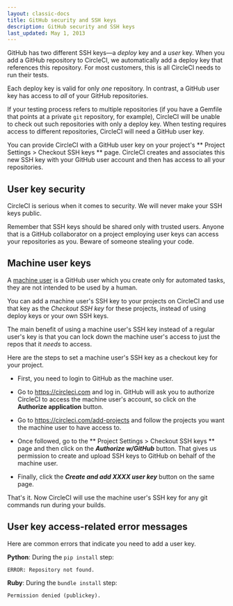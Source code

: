 ```yaml
---
layout: classic-docs
title: GitHub security and SSH keys
description: GitHub security and SSH keys
last_updated: May 1, 2013
---
```


GitHub has two different SSH keys&mdash;a _deploy_ key and a _user_ key.
When you add a GitHub repository to CircleCI, we automatically add a deploy
key that references this repository.
For most customers, this is all CircleCI needs to run their tests.

Each deploy key is valid for only _one_ repository.
In contrast, a GitHub user key has access to _all_ of your GitHub repositories.

If your testing process refers to multiple repositories
(if you have a Gemfile that points at a  private `git` repository, for example),
CircleCI will be unable to check out such repositories with only a deploy key.
When testing requires access to different repositories, CircleCI will need a GitHub user key.

You can provide CircleCI with a GitHub user key on your project's
** Project Settings > Checkout SSH keys ** page.
CircleCI creates and associates this new SSH key with your GitHub user account
and then has access to all your repositories.

<h2 id="security">User key security</h2>

CircleCI is serious when it comes to security.
We will never make your SSH keys public.

Remember that SSH keys should be shared only with trusted users.
Anyone that is a GitHub collaborator on a project employing user keys
can access your repositories as you.
Beware of someone stealing your code.

<h2 id="machine-user-keys">Machine user keys</h2>

A [machine user](https://developer.github.com/guides/managing-deploy-keys/#machine-users) is a GitHub user which you create only for automated tasks, they are not intended to be used by a human.

You can add a machine user's SSH key to your projects on CircleCI and use that key as the *Checkout SSH key* for these projects, instead of using deploy keys or your own SSH keys.

The main benefit of using a machine user's SSH key instead of a regular user's key is that you can lock down the machine user's access to just the repos that it _needs_ to access.

Here are the steps to set a machine user's SSH key as a checkout key for your project.

- First, you need to login to GitHub as the machine user.

- Go to https://circleci.com and log in. GitHub will ask you to authorize CircleCI to access the machine user's account, so click on the **Authorize application** button.

- Go to https://circleci.com/add-projects and follow the projects you want the machine user to have access to.

- Once followed, go to the ** Project Settings > Checkout SSH keys ** page and then click on the ***Authorize w/GitHub*** button. That gives us permission to create and upload SSH keys to GitHub on behalf of the machine user.

- Finally, click the ***Create and add XXXX user key*** button on the same page.

That's it. Now CircleCI will use the machine user's SSH key for any git commands run during your builds.

<h2 id="error-messages">User key access-related error messages</h2>

Here are common errors that indicate you need to add a user key.

**Python**: During the `pip install` step:

```
ERROR: Repository not found.
```

**Ruby**: During the `bundle install` step:

```
Permission denied (publickey).
```
